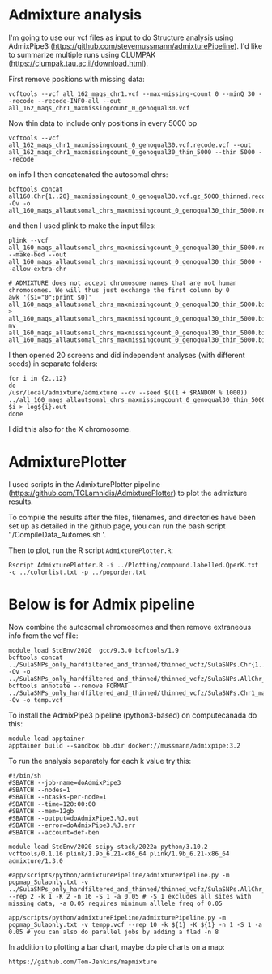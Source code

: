 # Admixture analysis

I'm going to use our vcf files as input to do Structure analysis using AdmixPipe3 (https://github.com/stevemussmann/admixturePipeline). I'd like to summarize multiple runs using CLUMPAK (https://clumpak.tau.ac.il/download.html).

First remove positions with missing data:
```
vcftools --vcf all_162_maqs_chr1.vcf --max-missing-count 0 --minQ 30 --recode --recode-INFO-all --out all_162_maqs_chr1_maxmissingcount_0_genoqual30.vcf
```
Now thin data to include only positions in every 5000 bp
```
vcftools --vcf all_162_maqs_chr1_maxmissingcount_0_genoqual30.vcf.recode.vcf --out all_162_maqs_chr1_maxmissingcount_0_genoqual30_thin_5000 --thin 5000 --recode
```

on info I then concatenated the autosomal chrs:
```
bcftools concat all160.Chr{1..20}_maxmissingcount_0_genoqual30.vcf.gz_5000_thinned.recode.vcf -Ov -o all_160_maqs_allautsomal_chrs_maxmissingcount_0_genoqual30_thin_5000.recode.vcf
```
and then I used plink to make the input files:
```
plink --vcf all_160_maqs_allautsomal_chrs_maxmissingcount_0_genoqual30_thin_5000.recode.vcf --make-bed --out all_160_maqs_allautsomal_chrs_maxmissingcount_0_genoqual30_thin_5000 --allow-extra-chr

# ADMIXTURE does not accept chromosome names that are not human chromosomes. We will thus just exchange the first column by 0
awk '{$1="0";print $0}' all_160_maqs_allautsomal_chrs_maxmissingcount_0_genoqual30_thin_5000.bim > all_160_maqs_allautsomal_chrs_maxmissingcount_0_genoqual30_thin_5000.bim.tmp
mv all_160_maqs_allautsomal_chrs_maxmissingcount_0_genoqual30_thin_5000.bim.tmp all_160_maqs_allautsomal_chrs_maxmissingcount_0_genoqual30_thin_5000.bim
```
I then opened 20 screens and did independent analyses (with different seeds) in separate folders:
```
for i in {2..12}
do
/usr/local/admixture/admixture --cv --seed $((1 + $RANDOM % 1000)) ../all_160_maqs_allautsomal_chrs_maxmissingcount_0_genoqual30_thin_5000.bed $i > log${i}.out
done
```
I did this also for the X chromosome.

# AdmixturePlotter

I used scripts in the AdmixturePlotter pipeline (https://github.com/TCLamnidis/AdmixturePlotter) to plot the admixture results.

To compile the results after the files, filenames, and directories have been set up as detailed in the github page, you can run the bash script './CompileData_Automes.sh '.

Then to plot, run the R script `AdmixturePlotter.R`:
```
Rscript AdmixturePlotter.R -i ../Plotting/compound.labelled.QperK.txt -c ../colorlist.txt -p ../poporder.txt
```



# Below is for Admix pipeline

Now combine the autosomal chromosomes and then remove extraneous info from the vcf file:

```
module load StdEnv/2020  gcc/9.3.0 bcftools/1.9
bcftools concat ../SulaSNPs_only_hardfiltered_and_thinned/thinned_vcfz/SulaSNPs.Chr{1..20}_maxmissingcount_0_genoqual30.vcf.recode.vcf.gz_thinned.recode.vcf -Ov -o  ../SulaSNPs_only_hardfiltered_and_thinned/thinned_vcfz/SulaSNPs.AllChr_maxmissingcount_0_genoqual30.vcf.recode.vcf.gz_thinned.recode.vcf
bcftools annotate --remove FORMAT ../SulaSNPs_only_hardfiltered_and_thinned/thinned_vcfz/SulaSNPs.Chr1_maxmissingcount_0_genoqual30.vcf.recode.vcf.gz_thinned.recode.vcf -Ov -o temp.vcf
```

To install the AdmixPipe3 pipeline (python3-based) on computecanada do this:
```
module load apptainer
apptainer build --sandbox bb.dir docker://mussmann/admixpipe:3.2
```

To run the analysis separately for each k value try this:
```
#!/bin/sh
#SBATCH --job-name=doAdmixPipe3
#SBATCH --nodes=1
#SBATCH --ntasks-per-node=1
#SBATCH --time=120:00:00
#SBATCH --mem=12gb
#SBATCH --output=doAdmixPipe3.%J.out
#SBATCH --error=doAdmixPipe3.%J.err
#SBATCH --account=def-ben

module load StdEnv/2020 scipy-stack/2022a python/3.10.2 vcftools/0.1.16 plink/1.9b_6.21-x86_64 plink/1.9b_6.21-x86_64 admixture/1.3.0

#app/scripts/python/admixturePipeline/admixturePipeline.py -m popmap_Sulaonly.txt -v ../SulaSNPs_only_hardfiltered_and_thinned/thinned_vcfz/SulaSNPs.AllChr_maxmissingcount_0_genoqual30.vcf.recode.vcf.gz_thinned.recode_simplifiedsimplified.vcf --rep 2 -k 1 -K 2 -n 16 -S 1 -a 0.05 # -S 1 excludes all sites with missing data, -a 0.05 requires minimum alllele freq of 0.05

app/scripts/python/admixturePipeline/admixturePipeline.py -m popmap_Sulaonly.txt -v tempp.vcf --rep 10 -k ${1} -K ${1} -n 1 -S 1 -a 0.05 # you can also do parallel jobs by adding a flad -n 8
```

In addition to plotting a bar chart, maybe do pie charts on a map:
```
https://github.com/Tom-Jenkins/mapmixture
```
